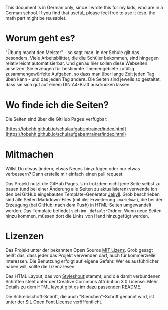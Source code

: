 This document is in German only, since I wrote this for my kids, who are in a German school. 
If you find that useful, please feel free to use it (esp. the math part might be reusable).

# Worum geht es?
"Übung macht den Meister" - so sagt man. In der Schule gilt das besonders. Viele Arbeitsblätter, die die Schüler bekommen, 
sind hingegen relativ leicht automatisierbar. Und genau hier sollen diese Webseiten ansetzen. 
Sie erzeugen für bestimmte Themengebiete zufällig zusammengewürfelte Aufgaben, so dass man über lange Zeit jeden Tag üben kann - 
und das jeden Tag anders. Die Seiten sind jeweils so gestaltet, dass sie sich gut auf einem DIN A4-Blatt ausdrucken lassen.

# Wo finde ich die Seiten?
Die Seiten sind über die GitHub Pages verfügbar:

[https://tobehh.github.io/schulaufgabentrainer/index.html](https://tobehh.github.io/schulaufgabentrainer/index.html)

# Mitmachen

Willst Du etwas ändern, etwas Neues hinzufügen oder nur etwas verbessern? Dann erstelle mir einfach einen pull request.

Das Projekt nutzt die GitHub Pages. Um trotzdem nicht jede Seite selbst zu bauen (und bei einer Änderung alle Seiten zu aktualisieren)
verwende ich den bei GitHub eingebauten Template-Generator [Jekyll](https://jekyllrb.com/). Grob beschrieben sind alle Seiten
Markdown-Files (mit der Erweiterung `.markdown`), die bei der Erzeugung (bei GitHub: nach dem Push) in HTML-Seiten
umgewandelt werden. Das Template befindet sich im `_default`-Ordner. Wenn neue Seiten hinzu kommen, müssen dort die Links
von Hand hinzugefügt werden.

# Lizenzen
Das Projekt unter der bekannten Open Source [MIT Lizenz](LICENSE.md). Grob gesagt heißt das, dass jeder das Projekt verwenden darf,
auch für kommerzielle Interessen. Die Benutzung erfolgt auf eigene Gefahr. Wer es ausführlicher haben will, sollte die Lizenz lesen.

Das HTML Layout, das von [Styleshout](https://www.styleshout.com/free-templates/keep-it-simple/) stammt, und die damit verbundenen Schriften steht unter der Creative Commons Attribution 3.0 License. 
Mehr Details zu dem HTML layout gibt es [im dazu passenden README](readme_html_layout.txt).

Die Schreibschrift-Schrift, die auch "Bienchen"-Schrift genannt wird, ist unter der [SIL Open Font License](fonts/Open_Font_License.txt) veröffentlicht.

